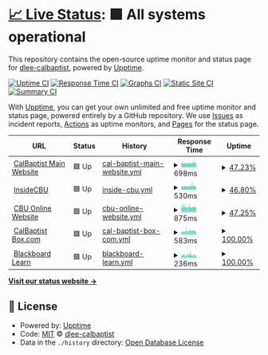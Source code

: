 # [📈 Live Status](https://dlee-calbaptist.github.io/monitor): <!--live status--> **🟩 All systems operational**

This repository contains the open-source uptime monitor and status page for [dlee-calbaptist](https://dlee-calbaptist.github.io/monitor), powered by [Upptime](https://github.com/upptime/upptime).

[![Uptime CI](https://github.com/dlee-calbaptist/monitor/workflows/Uptime%20CI/badge.svg)](https://github.com/dlee-calbaptist/monitor/actions?query=workflow%3A%22Uptime+CI%22)
[![Response Time CI](https://github.com/dlee-calbaptist/monitor/workflows/Response%20Time%20CI/badge.svg)](https://github.com/dlee-calbaptist/monitor/actions?query=workflow%3A%22Response+Time+CI%22)
[![Graphs CI](https://github.com/dlee-calbaptist/monitor/workflows/Graphs%20CI/badge.svg)](https://github.com/dlee-calbaptist/monitor/actions?query=workflow%3A%22Graphs+CI%22)
[![Static Site CI](https://github.com/dlee-calbaptist/monitor/workflows/Static%20Site%20CI/badge.svg)](https://github.com/dlee-calbaptist/monitor/actions?query=workflow%3A%22Static+Site+CI%22)
[![Summary CI](https://github.com/dlee-calbaptist/monitor/workflows/Summary%20CI/badge.svg)](https://github.com/dlee-calbaptist/monitor/actions?query=workflow%3A%22Summary+CI%22)

With [Upptime](https://upptime.js.org), you can get your own unlimited and free uptime monitor and status page, powered entirely by a GitHub repository. We use [Issues](https://github.com/dlee-calbaptist/monitor/issues) as incident reports, [Actions](https://github.com/dlee-calbaptist/monitor/actions) as uptime monitors, and [Pages](https://dlee-calbaptist.github.io/monitor) for the status page.

<!--start: status pages-->
<!-- This summary is generated by Upptime (https://github.com/upptime/upptime) -->
<!-- Do not edit this manually, your changes will be overwritten -->
<!-- prettier-ignore -->
| URL | Status | History | Response Time | Uptime |
| --- | ------ | ------- | ------------- | ------ |
| <img alt="" src="https://icons.duckduckgo.com/ip3/www.calbaptist.edu.ico" height="13"> [CalBaptist Main Website](https://www.calbaptist.edu) | 🟩 Up | [cal-baptist-main-website.yml](https://github.com/dlee-calbaptist/monitor/commits/HEAD/history/cal-baptist-main-website.yml) | <details><summary><img alt="Response time graph" src="./graphs/cal-baptist-main-website/response-time-week.png" height="20"> 698ms</summary><br><a href="https://dlee-calbaptist.github.io/monitor/history/cal-baptist-main-website"><img alt="Response time 708" src="https://img.shields.io/endpoint?url=https%3A%2F%2Fraw.githubusercontent.com%2Fdlee-calbaptist%2Fmonitor%2FHEAD%2Fapi%2Fcal-baptist-main-website%2Fresponse-time.json"></a><br><a href="https://dlee-calbaptist.github.io/monitor/history/cal-baptist-main-website"><img alt="24-hour response time 741" src="https://img.shields.io/endpoint?url=https%3A%2F%2Fraw.githubusercontent.com%2Fdlee-calbaptist%2Fmonitor%2FHEAD%2Fapi%2Fcal-baptist-main-website%2Fresponse-time-day.json"></a><br><a href="https://dlee-calbaptist.github.io/monitor/history/cal-baptist-main-website"><img alt="7-day response time 698" src="https://img.shields.io/endpoint?url=https%3A%2F%2Fraw.githubusercontent.com%2Fdlee-calbaptist%2Fmonitor%2FHEAD%2Fapi%2Fcal-baptist-main-website%2Fresponse-time-week.json"></a><br><a href="https://dlee-calbaptist.github.io/monitor/history/cal-baptist-main-website"><img alt="30-day response time 713" src="https://img.shields.io/endpoint?url=https%3A%2F%2Fraw.githubusercontent.com%2Fdlee-calbaptist%2Fmonitor%2FHEAD%2Fapi%2Fcal-baptist-main-website%2Fresponse-time-month.json"></a><br><a href="https://dlee-calbaptist.github.io/monitor/history/cal-baptist-main-website"><img alt="1-year response time 708" src="https://img.shields.io/endpoint?url=https%3A%2F%2Fraw.githubusercontent.com%2Fdlee-calbaptist%2Fmonitor%2FHEAD%2Fapi%2Fcal-baptist-main-website%2Fresponse-time-year.json"></a></details> | <details><summary><a href="https://dlee-calbaptist.github.io/monitor/history/cal-baptist-main-website">47.23%</a></summary><a href="https://dlee-calbaptist.github.io/monitor/history/cal-baptist-main-website"><img alt="All-time uptime 98.06%" src="https://img.shields.io/endpoint?url=https%3A%2F%2Fraw.githubusercontent.com%2Fdlee-calbaptist%2Fmonitor%2FHEAD%2Fapi%2Fcal-baptist-main-website%2Fuptime.json"></a><br><a href="https://dlee-calbaptist.github.io/monitor/history/cal-baptist-main-website"><img alt="24-hour uptime 100.00%" src="https://img.shields.io/endpoint?url=https%3A%2F%2Fraw.githubusercontent.com%2Fdlee-calbaptist%2Fmonitor%2FHEAD%2Fapi%2Fcal-baptist-main-website%2Fuptime-day.json"></a><br><a href="https://dlee-calbaptist.github.io/monitor/history/cal-baptist-main-website"><img alt="7-day uptime 47.23%" src="https://img.shields.io/endpoint?url=https%3A%2F%2Fraw.githubusercontent.com%2Fdlee-calbaptist%2Fmonitor%2FHEAD%2Fapi%2Fcal-baptist-main-website%2Fuptime-week.json"></a><br><a href="https://dlee-calbaptist.github.io/monitor/history/cal-baptist-main-website"><img alt="30-day uptime 82.14%" src="https://img.shields.io/endpoint?url=https%3A%2F%2Fraw.githubusercontent.com%2Fdlee-calbaptist%2Fmonitor%2FHEAD%2Fapi%2Fcal-baptist-main-website%2Fuptime-month.json"></a><br><a href="https://dlee-calbaptist.github.io/monitor/history/cal-baptist-main-website"><img alt="1-year uptime 98.06%" src="https://img.shields.io/endpoint?url=https%3A%2F%2Fraw.githubusercontent.com%2Fdlee-calbaptist%2Fmonitor%2FHEAD%2Fapi%2Fcal-baptist-main-website%2Fuptime-year.json"></a></details>
| <img alt="" src="https://icons.duckduckgo.com/ip3/insidecbu.calbaptist.edu.ico" height="13"> [InsideCBU](https://insidecbu.calbaptist.edu) | 🟩 Up | [inside-cbu.yml](https://github.com/dlee-calbaptist/monitor/commits/HEAD/history/inside-cbu.yml) | <details><summary><img alt="Response time graph" src="./graphs/inside-cbu/response-time-week.png" height="20"> 530ms</summary><br><a href="https://dlee-calbaptist.github.io/monitor/history/inside-cbu"><img alt="Response time 530" src="https://img.shields.io/endpoint?url=https%3A%2F%2Fraw.githubusercontent.com%2Fdlee-calbaptist%2Fmonitor%2FHEAD%2Fapi%2Finside-cbu%2Fresponse-time.json"></a><br><a href="https://dlee-calbaptist.github.io/monitor/history/inside-cbu"><img alt="24-hour response time 510" src="https://img.shields.io/endpoint?url=https%3A%2F%2Fraw.githubusercontent.com%2Fdlee-calbaptist%2Fmonitor%2FHEAD%2Fapi%2Finside-cbu%2Fresponse-time-day.json"></a><br><a href="https://dlee-calbaptist.github.io/monitor/history/inside-cbu"><img alt="7-day response time 530" src="https://img.shields.io/endpoint?url=https%3A%2F%2Fraw.githubusercontent.com%2Fdlee-calbaptist%2Fmonitor%2FHEAD%2Fapi%2Finside-cbu%2Fresponse-time-week.json"></a><br><a href="https://dlee-calbaptist.github.io/monitor/history/inside-cbu"><img alt="30-day response time 511" src="https://img.shields.io/endpoint?url=https%3A%2F%2Fraw.githubusercontent.com%2Fdlee-calbaptist%2Fmonitor%2FHEAD%2Fapi%2Finside-cbu%2Fresponse-time-month.json"></a><br><a href="https://dlee-calbaptist.github.io/monitor/history/inside-cbu"><img alt="1-year response time 530" src="https://img.shields.io/endpoint?url=https%3A%2F%2Fraw.githubusercontent.com%2Fdlee-calbaptist%2Fmonitor%2FHEAD%2Fapi%2Finside-cbu%2Fresponse-time-year.json"></a></details> | <details><summary><a href="https://dlee-calbaptist.github.io/monitor/history/inside-cbu">46.80%</a></summary><a href="https://dlee-calbaptist.github.io/monitor/history/inside-cbu"><img alt="All-time uptime 97.99%" src="https://img.shields.io/endpoint?url=https%3A%2F%2Fraw.githubusercontent.com%2Fdlee-calbaptist%2Fmonitor%2FHEAD%2Fapi%2Finside-cbu%2Fuptime.json"></a><br><a href="https://dlee-calbaptist.github.io/monitor/history/inside-cbu"><img alt="24-hour uptime 100.00%" src="https://img.shields.io/endpoint?url=https%3A%2F%2Fraw.githubusercontent.com%2Fdlee-calbaptist%2Fmonitor%2FHEAD%2Fapi%2Finside-cbu%2Fuptime-day.json"></a><br><a href="https://dlee-calbaptist.github.io/monitor/history/inside-cbu"><img alt="7-day uptime 46.80%" src="https://img.shields.io/endpoint?url=https%3A%2F%2Fraw.githubusercontent.com%2Fdlee-calbaptist%2Fmonitor%2FHEAD%2Fapi%2Finside-cbu%2Fuptime-week.json"></a><br><a href="https://dlee-calbaptist.github.io/monitor/history/inside-cbu"><img alt="30-day uptime 82.04%" src="https://img.shields.io/endpoint?url=https%3A%2F%2Fraw.githubusercontent.com%2Fdlee-calbaptist%2Fmonitor%2FHEAD%2Fapi%2Finside-cbu%2Fuptime-month.json"></a><br><a href="https://dlee-calbaptist.github.io/monitor/history/inside-cbu"><img alt="1-year uptime 97.99%" src="https://img.shields.io/endpoint?url=https%3A%2F%2Fraw.githubusercontent.com%2Fdlee-calbaptist%2Fmonitor%2FHEAD%2Fapi%2Finside-cbu%2Fuptime-year.json"></a></details>
| <img alt="" src="https://icons.duckduckgo.com/ip3/cbuonline.edu.ico" height="13"> [CBU Online Website](https://cbuonline.edu) | 🟩 Up | [cbu-online-website.yml](https://github.com/dlee-calbaptist/monitor/commits/HEAD/history/cbu-online-website.yml) | <details><summary><img alt="Response time graph" src="./graphs/cbu-online-website/response-time-week.png" height="20"> 875ms</summary><br><a href="https://dlee-calbaptist.github.io/monitor/history/cbu-online-website"><img alt="Response time 1069" src="https://img.shields.io/endpoint?url=https%3A%2F%2Fraw.githubusercontent.com%2Fdlee-calbaptist%2Fmonitor%2FHEAD%2Fapi%2Fcbu-online-website%2Fresponse-time.json"></a><br><a href="https://dlee-calbaptist.github.io/monitor/history/cbu-online-website"><img alt="24-hour response time 887" src="https://img.shields.io/endpoint?url=https%3A%2F%2Fraw.githubusercontent.com%2Fdlee-calbaptist%2Fmonitor%2FHEAD%2Fapi%2Fcbu-online-website%2Fresponse-time-day.json"></a><br><a href="https://dlee-calbaptist.github.io/monitor/history/cbu-online-website"><img alt="7-day response time 875" src="https://img.shields.io/endpoint?url=https%3A%2F%2Fraw.githubusercontent.com%2Fdlee-calbaptist%2Fmonitor%2FHEAD%2Fapi%2Fcbu-online-website%2Fresponse-time-week.json"></a><br><a href="https://dlee-calbaptist.github.io/monitor/history/cbu-online-website"><img alt="30-day response time 820" src="https://img.shields.io/endpoint?url=https%3A%2F%2Fraw.githubusercontent.com%2Fdlee-calbaptist%2Fmonitor%2FHEAD%2Fapi%2Fcbu-online-website%2Fresponse-time-month.json"></a><br><a href="https://dlee-calbaptist.github.io/monitor/history/cbu-online-website"><img alt="1-year response time 1069" src="https://img.shields.io/endpoint?url=https%3A%2F%2Fraw.githubusercontent.com%2Fdlee-calbaptist%2Fmonitor%2FHEAD%2Fapi%2Fcbu-online-website%2Fresponse-time-year.json"></a></details> | <details><summary><a href="https://dlee-calbaptist.github.io/monitor/history/cbu-online-website">47.25%</a></summary><a href="https://dlee-calbaptist.github.io/monitor/history/cbu-online-website"><img alt="All-time uptime 95.03%" src="https://img.shields.io/endpoint?url=https%3A%2F%2Fraw.githubusercontent.com%2Fdlee-calbaptist%2Fmonitor%2FHEAD%2Fapi%2Fcbu-online-website%2Fuptime.json"></a><br><a href="https://dlee-calbaptist.github.io/monitor/history/cbu-online-website"><img alt="24-hour uptime 100.00%" src="https://img.shields.io/endpoint?url=https%3A%2F%2Fraw.githubusercontent.com%2Fdlee-calbaptist%2Fmonitor%2FHEAD%2Fapi%2Fcbu-online-website%2Fuptime-day.json"></a><br><a href="https://dlee-calbaptist.github.io/monitor/history/cbu-online-website"><img alt="7-day uptime 47.25%" src="https://img.shields.io/endpoint?url=https%3A%2F%2Fraw.githubusercontent.com%2Fdlee-calbaptist%2Fmonitor%2FHEAD%2Fapi%2Fcbu-online-website%2Fuptime-week.json"></a><br><a href="https://dlee-calbaptist.github.io/monitor/history/cbu-online-website"><img alt="30-day uptime 82.14%" src="https://img.shields.io/endpoint?url=https%3A%2F%2Fraw.githubusercontent.com%2Fdlee-calbaptist%2Fmonitor%2FHEAD%2Fapi%2Fcbu-online-website%2Fuptime-month.json"></a><br><a href="https://dlee-calbaptist.github.io/monitor/history/cbu-online-website"><img alt="1-year uptime 95.03%" src="https://img.shields.io/endpoint?url=https%3A%2F%2Fraw.githubusercontent.com%2Fdlee-calbaptist%2Fmonitor%2FHEAD%2Fapi%2Fcbu-online-website%2Fuptime-year.json"></a></details>
| <img alt="" src="https://icons.duckduckgo.com/ip3/calbaptist.app.box.com.ico" height="13"> [CalBaptist Box.com](https://calbaptist.app.box.com) | 🟩 Up | [cal-baptist-box-com.yml](https://github.com/dlee-calbaptist/monitor/commits/HEAD/history/cal-baptist-box-com.yml) | <details><summary><img alt="Response time graph" src="./graphs/cal-baptist-box-com/response-time-week.png" height="20"> 583ms</summary><br><a href="https://dlee-calbaptist.github.io/monitor/history/cal-baptist-box-com"><img alt="Response time 639" src="https://img.shields.io/endpoint?url=https%3A%2F%2Fraw.githubusercontent.com%2Fdlee-calbaptist%2Fmonitor%2FHEAD%2Fapi%2Fcal-baptist-box-com%2Fresponse-time.json"></a><br><a href="https://dlee-calbaptist.github.io/monitor/history/cal-baptist-box-com"><img alt="24-hour response time 581" src="https://img.shields.io/endpoint?url=https%3A%2F%2Fraw.githubusercontent.com%2Fdlee-calbaptist%2Fmonitor%2FHEAD%2Fapi%2Fcal-baptist-box-com%2Fresponse-time-day.json"></a><br><a href="https://dlee-calbaptist.github.io/monitor/history/cal-baptist-box-com"><img alt="7-day response time 583" src="https://img.shields.io/endpoint?url=https%3A%2F%2Fraw.githubusercontent.com%2Fdlee-calbaptist%2Fmonitor%2FHEAD%2Fapi%2Fcal-baptist-box-com%2Fresponse-time-week.json"></a><br><a href="https://dlee-calbaptist.github.io/monitor/history/cal-baptist-box-com"><img alt="30-day response time 603" src="https://img.shields.io/endpoint?url=https%3A%2F%2Fraw.githubusercontent.com%2Fdlee-calbaptist%2Fmonitor%2FHEAD%2Fapi%2Fcal-baptist-box-com%2Fresponse-time-month.json"></a><br><a href="https://dlee-calbaptist.github.io/monitor/history/cal-baptist-box-com"><img alt="1-year response time 639" src="https://img.shields.io/endpoint?url=https%3A%2F%2Fraw.githubusercontent.com%2Fdlee-calbaptist%2Fmonitor%2FHEAD%2Fapi%2Fcal-baptist-box-com%2Fresponse-time-year.json"></a></details> | <details><summary><a href="https://dlee-calbaptist.github.io/monitor/history/cal-baptist-box-com">100.00%</a></summary><a href="https://dlee-calbaptist.github.io/monitor/history/cal-baptist-box-com"><img alt="All-time uptime 99.99%" src="https://img.shields.io/endpoint?url=https%3A%2F%2Fraw.githubusercontent.com%2Fdlee-calbaptist%2Fmonitor%2FHEAD%2Fapi%2Fcal-baptist-box-com%2Fuptime.json"></a><br><a href="https://dlee-calbaptist.github.io/monitor/history/cal-baptist-box-com"><img alt="24-hour uptime 100.00%" src="https://img.shields.io/endpoint?url=https%3A%2F%2Fraw.githubusercontent.com%2Fdlee-calbaptist%2Fmonitor%2FHEAD%2Fapi%2Fcal-baptist-box-com%2Fuptime-day.json"></a><br><a href="https://dlee-calbaptist.github.io/monitor/history/cal-baptist-box-com"><img alt="7-day uptime 100.00%" src="https://img.shields.io/endpoint?url=https%3A%2F%2Fraw.githubusercontent.com%2Fdlee-calbaptist%2Fmonitor%2FHEAD%2Fapi%2Fcal-baptist-box-com%2Fuptime-week.json"></a><br><a href="https://dlee-calbaptist.github.io/monitor/history/cal-baptist-box-com"><img alt="30-day uptime 100.00%" src="https://img.shields.io/endpoint?url=https%3A%2F%2Fraw.githubusercontent.com%2Fdlee-calbaptist%2Fmonitor%2FHEAD%2Fapi%2Fcal-baptist-box-com%2Fuptime-month.json"></a><br><a href="https://dlee-calbaptist.github.io/monitor/history/cal-baptist-box-com"><img alt="1-year uptime 99.99%" src="https://img.shields.io/endpoint?url=https%3A%2F%2Fraw.githubusercontent.com%2Fdlee-calbaptist%2Fmonitor%2FHEAD%2Fapi%2Fcal-baptist-box-com%2Fuptime-year.json"></a></details>
| <img alt="" src="https://icons.duckduckgo.com/ip3/calbaptist.blackboard.com.ico" height="13"> [Blackboard Learn](https://calbaptist.blackboard.com) | 🟩 Up | [blackboard-learn.yml](https://github.com/dlee-calbaptist/monitor/commits/HEAD/history/blackboard-learn.yml) | <details><summary><img alt="Response time graph" src="./graphs/blackboard-learn/response-time-week.png" height="20"> 236ms</summary><br><a href="https://dlee-calbaptist.github.io/monitor/history/blackboard-learn"><img alt="Response time 299" src="https://img.shields.io/endpoint?url=https%3A%2F%2Fraw.githubusercontent.com%2Fdlee-calbaptist%2Fmonitor%2FHEAD%2Fapi%2Fblackboard-learn%2Fresponse-time.json"></a><br><a href="https://dlee-calbaptist.github.io/monitor/history/blackboard-learn"><img alt="24-hour response time 208" src="https://img.shields.io/endpoint?url=https%3A%2F%2Fraw.githubusercontent.com%2Fdlee-calbaptist%2Fmonitor%2FHEAD%2Fapi%2Fblackboard-learn%2Fresponse-time-day.json"></a><br><a href="https://dlee-calbaptist.github.io/monitor/history/blackboard-learn"><img alt="7-day response time 236" src="https://img.shields.io/endpoint?url=https%3A%2F%2Fraw.githubusercontent.com%2Fdlee-calbaptist%2Fmonitor%2FHEAD%2Fapi%2Fblackboard-learn%2Fresponse-time-week.json"></a><br><a href="https://dlee-calbaptist.github.io/monitor/history/blackboard-learn"><img alt="30-day response time 248" src="https://img.shields.io/endpoint?url=https%3A%2F%2Fraw.githubusercontent.com%2Fdlee-calbaptist%2Fmonitor%2FHEAD%2Fapi%2Fblackboard-learn%2Fresponse-time-month.json"></a><br><a href="https://dlee-calbaptist.github.io/monitor/history/blackboard-learn"><img alt="1-year response time 299" src="https://img.shields.io/endpoint?url=https%3A%2F%2Fraw.githubusercontent.com%2Fdlee-calbaptist%2Fmonitor%2FHEAD%2Fapi%2Fblackboard-learn%2Fresponse-time-year.json"></a></details> | <details><summary><a href="https://dlee-calbaptist.github.io/monitor/history/blackboard-learn">100.00%</a></summary><a href="https://dlee-calbaptist.github.io/monitor/history/blackboard-learn"><img alt="All-time uptime 100.00%" src="https://img.shields.io/endpoint?url=https%3A%2F%2Fraw.githubusercontent.com%2Fdlee-calbaptist%2Fmonitor%2FHEAD%2Fapi%2Fblackboard-learn%2Fuptime.json"></a><br><a href="https://dlee-calbaptist.github.io/monitor/history/blackboard-learn"><img alt="24-hour uptime 100.00%" src="https://img.shields.io/endpoint?url=https%3A%2F%2Fraw.githubusercontent.com%2Fdlee-calbaptist%2Fmonitor%2FHEAD%2Fapi%2Fblackboard-learn%2Fuptime-day.json"></a><br><a href="https://dlee-calbaptist.github.io/monitor/history/blackboard-learn"><img alt="7-day uptime 100.00%" src="https://img.shields.io/endpoint?url=https%3A%2F%2Fraw.githubusercontent.com%2Fdlee-calbaptist%2Fmonitor%2FHEAD%2Fapi%2Fblackboard-learn%2Fuptime-week.json"></a><br><a href="https://dlee-calbaptist.github.io/monitor/history/blackboard-learn"><img alt="30-day uptime 100.00%" src="https://img.shields.io/endpoint?url=https%3A%2F%2Fraw.githubusercontent.com%2Fdlee-calbaptist%2Fmonitor%2FHEAD%2Fapi%2Fblackboard-learn%2Fuptime-month.json"></a><br><a href="https://dlee-calbaptist.github.io/monitor/history/blackboard-learn"><img alt="1-year uptime 100.00%" src="https://img.shields.io/endpoint?url=https%3A%2F%2Fraw.githubusercontent.com%2Fdlee-calbaptist%2Fmonitor%2FHEAD%2Fapi%2Fblackboard-learn%2Fuptime-year.json"></a></details>

<!--end: status pages-->

[**Visit our status website →**](https://dlee-calbaptist.github.io/monitor)

## 📄 License

- Powered by: [Upptime](https://github.com/upptime/upptime)
- Code: [MIT](./LICENSE) © [dlee-calbaptist](https://dlee-calbaptist.github.io/monitor)
- Data in the `./history` directory: [Open Database License](https://opendatacommons.org/licenses/odbl/1-0/)
